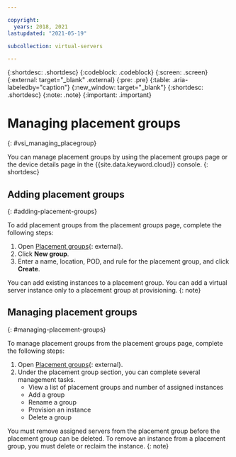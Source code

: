 ```yaml
---

copyright:
  years: 2018, 2021
lastupdated: "2021-05-19"

subcollection: virtual-servers

---
```


{:shortdesc: .shortdesc}
{:codeblock: .codeblock}
{:screen: .screen}
{:external: target="_blank" .external}
{:pre: .pre}
{:table: .aria-labeledby="caption"}
{:new_window: target="_blank"}
{:shortdesc: .shortdesc}
{:note: .note}
{:important: .important}

# Managing placement groups
{: #vsi_managing_placegroup}

You can manage placement groups by using the placement groups page or the device details page in the {{site.data.keyword.cloud}} console.
{: shortdesc}

## Adding placement groups
{: #adding-placement-groups}

To add placement groups from the placement groups page, complete the following steps:

1. Open [Placement groups](https://cloud.ibm.com/gen1/infrastructure/placement-groups){: external}.
2. Click **New group**.
3. Enter a name, location, POD, and rule for the placement group, and click **Create**.

You can add existing instances to a placement group. You can add a virtual server instance only to a placement group at provisioning. 
{: note}

## Managing placement groups
{: #managing-placement-groups}

To manage placement groups from the placement groups page, complete the following steps:

1. Open [Placement groups](https://cloud.ibm.com/gen1/infrastructure/placement-groups){: external}.
2. Under the placement group section, you can complete several management tasks.
   * View a list of placement groups and number of assigned instances
   * Add a group
   * Rename a group
   * Provision an instance
   * Delete a group
     
You must remove assigned servers from the placement group before the placement group can be deleted. To remove an instance from a placement group, you must delete or reclaim the instance.
{: note}
